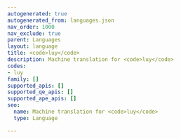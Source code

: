 ```yaml
---
autogenerated: true
autogenerated_from: languages.json
nav_order: 1000
nav_exclude: true
parent: Languages
layout: language
title: <code>luy</code>
description: Machine translation for <code>luy</code>
codes:
- luy
family: []
supported_apis: []
supported_qe_apis: []
supported_ape_apis: []
seo:
  name: Machine translation for <code>luy</code>
  type: Language

---
```


